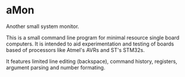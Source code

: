 # aMon
Another small system monitor.

This is a small command line program for minimal resource single board computers. It is intended to aid experimentation and testing of boards based of processors like Atmel's AVRs and ST's STM32s.

It features limited line editing (backspace), command history, registers, argument parsing and number formating.
